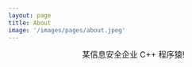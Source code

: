 ```yaml
---
layout: page
title: About
image: '/images/pages/about.jpeg'
---
```


<center><font size=3>某信息安全企业 C++ 程序猿!</font></center>
